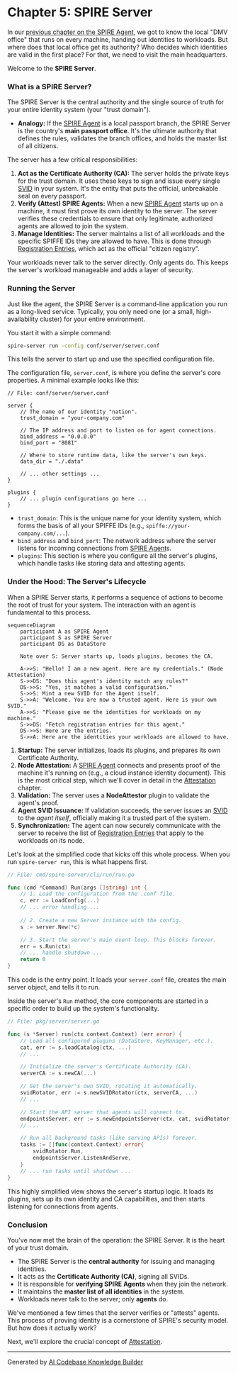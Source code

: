 # Chapter 5: SPIRE Server

In our [previous chapter on the SPIRE Agent](04_spire_agent_.md), we got to know the local "DMV office" that runs on every machine, handing out identities to workloads. But where does that local office get its authority? Who decides which identities are valid in the first place? For that, we need to visit the main headquarters.

Welcome to the **SPIRE Server**.

### What is a SPIRE Server?

The SPIRE Server is the central authority and the single source of truth for your entire identity system (your "trust domain").

*   **Analogy:** If the [SPIRE Agent](04_spire_agent_.md) is a local passport branch, the SPIRE Server is the country's **main passport office**. It's the ultimate authority that defines the rules, validates the branch offices, and holds the master list of all citizens.

The server has a few critical responsibilities:

1.  **Act as the Certificate Authority (CA):** The server holds the private keys for the trust domain. It uses these keys to sign and issue every single [SVID](01_svid__spiffe_verifiable_identity_document__.md) in your system. It's the entity that puts the official, unbreakable seal on every passport.
2.  **Verify (Attest) SPIRE Agents:** When a new [SPIRE Agent](04_spire_agent_.md) starts up on a machine, it must first prove its own identity to the server. The server verifies these credentials to ensure that only legitimate, authorized agents are allowed to join the system.
3.  **Manage Identities:** The server maintains a list of all workloads and the specific SPIFFE IDs they are allowed to have. This is done through [Registration Entries](07_registration_entries_.md), which act as the official "citizen registry".

Your workloads never talk to the server directly. Only agents do. This keeps the server's workload manageable and adds a layer of security.

### Running the Server

Just like the agent, the SPIRE Server is a command-line application you run as a long-lived service. Typically, you only need one (or a small, high-availability cluster) for your entire environment.

You start it with a simple command:
```bash
spire-server run -config conf/server/server.conf
```
This tells the server to start up and use the specified configuration file.

The configuration file, `server.conf`, is where you define the server's core properties. A minimal example looks like this:

```hcl
// File: conf/server/server.conf

server {
    // The name of our identity "nation".
    trust_domain = "your-company.com"

    // The IP address and port to listen on for agent connections.
    bind_address = "0.0.0.0"
    bind_port = "8081"

    // Where to store runtime data, like the server's own keys.
    data_dir = "./.data"

    // ... other settings ...
}

plugins {
    // ... plugin configurations go here ...
}
```
*   `trust_domain`: This is the unique name for your identity system, which forms the basis of all your SPIFFE IDs (e.g., `spiffe://your-company.com/...`).
*   `bind_address` and `bind_port`: The network address where the server listens for incoming connections from [SPIRE Agent](04_spire_agent_.md)s.
*   `plugins`: This section is where you configure all the server's plugins, which handle tasks like storing data and attesting agents.

### Under the Hood: The Server's Lifecycle

When a SPIRE Server starts, it performs a sequence of actions to become the root of trust for your system. The interaction with an agent is fundamental to this process.

```mermaid
sequenceDiagram
    participant A as SPIRE Agent
    participant S as SPIRE Server
    participant DS as DataStore

    Note over S: Server starts up, loads plugins, becomes the CA.
    
    A->>S: "Hello! I am a new agent. Here are my credentials." (Node Attestation)
    S->>DS: "Does this agent's identity match any rules?"
    DS->>S: "Yes, it matches a valid configuration."
    S->>S: Mint a new SVID for the Agent itself.
    S->>A: "Welcome. You are now a trusted agent. Here is your own SVID."
    A->>S: "Please give me the identities for workloads on my machine."
    S->>DS: "Fetch registration entries for this agent."
    DS->>S: Here are the entries.
    S->>A: Here are the identities your workloads are allowed to have.
```

1.  **Startup:** The server initializes, loads its plugins, and prepares its own Certificate Authority.
2.  **Node Attestation:** A [SPIRE Agent](04_spire_agent_.md) connects and presents proof of the machine it's running on (e.g., a cloud instance identity document). This is the most critical step, which we'll cover in detail in the [Attestation](06_attestation_.md) chapter.
3.  **Validation:** The server uses a **NodeAttestor** plugin to validate the agent's proof.
4.  **Agent SVID Issuance:** If validation succeeds, the server issues an [SVID](01_svid__spiffe_verifiable_identity_document__.md) to the *agent itself*, officially making it a trusted part of the system.
5.  **Synchronization:** The agent can now securely communicate with the server to receive the list of [Registration Entries](07_registration_entries_.md) that apply to the workloads on its node.

Let's look at the simplified code that kicks off this whole process. When you run `spire-server run`, this is what happens first.

```go
// File: cmd/spire-server/cli/run/run.go

func (cmd *Command) Run(args []string) int {
	// 1. Load the configuration from the .conf file.
	c, err := LoadConfig(...)
	// ... error handling ...
	
	// 2. Create a new Server instance with the config.
	s := server.New(*c)

	// 3. Start the server's main event loop. This blocks forever.
	err = s.Run(ctx)
	// ... handle shutdown ...
	return 0
}
```
This code is the entry point. It loads your `server.conf` file, creates the main server object, and tells it to run.

Inside the server's `Run` method, the core components are started in a specific order to build up the system's functionality.

```go
// File: pkg/server/server.go

func (s *Server) run(ctx context.Context) (err error) {
	// Load all configured plugins (DataStore, KeyManager, etc.).
	cat, err := s.loadCatalog(ctx, ...)
	// ...

	// Initialize the server's Certificate Authority (CA).
	serverCA := s.newCA(...)

	// Get the server's own SVID, rotating it automatically.
	svidRotator, err := s.newSVIDRotator(ctx, serverCA, ...)
	// ...

	// Start the API server that agents will connect to.
	endpointsServer, err := s.newEndpointsServer(ctx, cat, svidRotator, ...)
	// ...

	// Run all background tasks (like serving APIs) forever.
	tasks := []func(context.Context) error{
		svidRotator.Run,
		endpointsServer.ListenAndServe,
	}
	// ... run tasks until shutdown ...
}
```
This highly simplified view shows the server's startup logic. It loads its plugins, sets up its own identity and CA capabilities, and then starts listening for connections from agents.

### Conclusion

You've now met the brain of the operation: the SPIRE Server. It is the heart of your trust domain.

*   The SPIRE Server is the **central authority** for issuing and managing identities.
*   It acts as the **Certificate Authority (CA)**, signing all SVIDs.
*   It is responsible for **verifying SPIRE Agents** when they join the network.
*   It maintains the **master list of all identities** in the system.
*   Workloads never talk to the server; only **agents** do.

We've mentioned a few times that the server verifies or "attests" agents. This process of proving identity is a cornerstone of SPIRE's security model. But how does it actually work?

Next, we'll explore the crucial concept of [Attestation](06_attestation_.md).

---

Generated by [AI Codebase Knowledge Builder](https://github.com/The-Pocket/Tutorial-Codebase-Knowledge)
